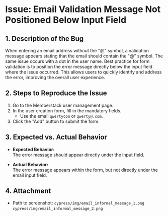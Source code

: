 # Issue: Email Validation Message Not Positioned Below Input Field

## 1. **Description of the Bug**

When entering an email address without the "@" symbol, a validation message appears stating
that the email should contain the "@" symbol. The same issue occurs with a dot in the user name.
Best practice for form validation is to position the error message directly below the input field where the issue occurred.
This allows users to quickly identify and address the error, improving the overall user experience.

## 2. **Steps to Reproduce the Issue**

1. Go to the Memberstack user management page.
2. In the user creation form, fill in the mandatory fields.
   - Use the email `qwertycom` or `qwerty@.com`.
3. Click the "Add" button to submit the form.

## 3. **Expected vs. Actual Behavior**

- **Expected Behavior:**  
  The error message should appear directly under the input field.

- **Actual Behavior:**  
  The error message appears within the form, but not directly under the email input field.

## 4. **Attachment**

- Path to screenshot:
  `cypress/img/email_informal_message_1.png`
  `cypress/img/email_informal_message_2.png`
